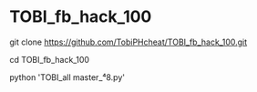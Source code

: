 # TOBI_fb_hack_100



git clone https://github.com/TobiPHcheat/TOBI_fb_hack_100.git


cd TOBI_fb_hack_100

python 'TOBI_all master_⁴8.py'
